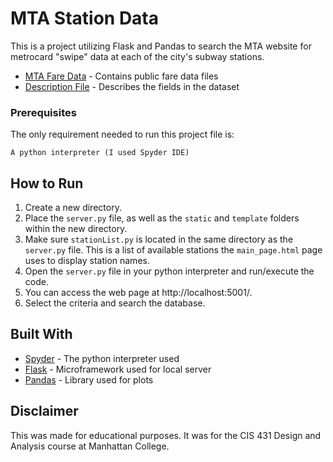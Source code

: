 # MTA Station Data
This is a project utilizing Flask and Pandas to search the MTA website for metrocard "swipe" data at each of the city's subway stations.

* [MTA Fare Data](http://web.mta.info/developers/fare.html) - Contains public fare data files
* [Description File](http://web.mta.info/developers/resources/nyct/fares/fare_type_description.txt) - Describes the fields in the dataset

### Prerequisites
The only requirement needed to run this project file is:
```
A python interpreter (I used Spyder IDE)
```

## How to Run
1. Create a new directory.
2. Place the ```server.py``` file, as well as the ```static``` and ```template``` folders within the new directory.
3. Make sure ```stationList.py``` is located in the same directory as the ```server.py``` file. This is a list of available stations the ```main_page.html``` page uses to display station names. 
4. Open the ```server.py``` file in your python interpreter and run/execute the code.
5. You can access the web page at http://localhost:5001/.
6. Select the criteria and search the database. 

## Built With
* [Spyder](https://www.spyder-ide.org/) - The python interpreter used
* [Flask](http://flask.pocoo.org/) - Microframework used for local server
* [Pandas](https://pandas.pydata.org/) - Library used for plots

## Disclaimer
This was made for educational purposes. It was for the CIS 431 Design and Analysis course at Manhattan College. 
